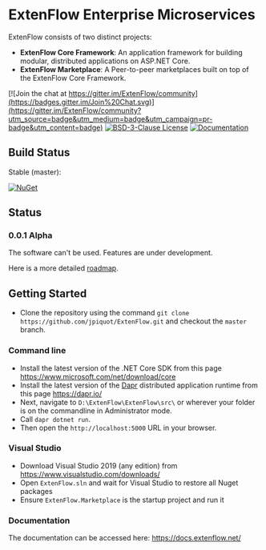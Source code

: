 # ExtenFlow Enterprise Microservices 

ExtenFlow consists of two distinct projects:

- __ExtenFlow Core Framework__: An application framework for building modular, distributed applications on ASP.NET Core.
- __ExtenFlow Marketplace__: A Peer-to-peer marketplaces built on top of the ExtenFlow Core Framework.

[![Join the chat at https://gitter.im/ExtenFlow/community](https://badges.gitter.im/Join%20Chat.svg)](https://gitter.im/ExtenFlow/community?utm_source=badge&utm_medium=badge&utm_campaign=pr-badge&utm_content=badge)
[![BSD-3-Clause License](https://img.shields.io/badge/license-BSD--3--Clause-blue.svg)](LICENSE.txt)
[![Documentation](https://readthedocs.org/projects/extenflow/badge/)](https://docs.extenflow.net/)


## Build Status

Stable (master): 

[![NuGet](https://img.shields.io/nuget/v/ExtenFlow.Messages.Abstractions.svg)](https://www.nuget.org/packages/ExtenFlow.Messages.Abstractions)


## Status

### 0.0.1 Alpha

The software can't be used. Features are under development.

Here is a more detailed [roadmap](https://github.com/jpiquot/ExtenFlow/wiki/Roadmap).

## Getting Started

- Clone the repository using the command `git clone https://github.com/jpiquot/ExtenFlow.git` and checkout the `master` branch.

### Command line

- Install the latest version of the .NET Core SDK from this page <https://www.microsoft.com/net/download/core>
- Install the latest version of the [Dapr](https://dapr.io/) distributed application runtime from this page <https://dapr.io/>
- Next, navigate to `D:\ExtenFlow\ExtenFlow\src\` or wherever your folder is on the commandline in Administrator mode.
- Call `dapr dotnet run`.
- Then open the `http://localhost:5000` URL in your browser.

### Visual Studio

- Download Visual Studio 2019 (any edition) from https://www.visualstudio.com/downloads/
- Open `ExtenFlow.sln` and wait for Visual Studio to restore all Nuget packages
- Ensure `ExtenFlow.Marketplace` is the startup project and run it


### Documentation

The documentation can be accessed here: <https://docs.extenflow.net/>